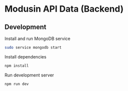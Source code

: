 # Modusin API Data (Backend)

## Development

Install and run MongoDB service

```sh
sudo service mongodb start
```

Install dependencies

```sh
npm install
```

Run development server

```sh
npm run dev
```
